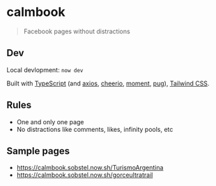 # calmbook

> Facebook pages without distractions

## Dev

Local devlopment: `now dev`

Built with
[TypeScript][typescript] (and [axios][axios], [cheerio][cheerio], [moment][moment], [pug][pug]),
[Tailwind CSS][tailwind].

[axios]: //github.com/axios/axios
[cheerio]: //cheerio.js.org
[moment]: //momentjs.com
[pug]: //pugjs.org
[tailwind]: //tailwindcss.com
[typescript]: //www.typescriptlang.org

## Rules

- One and only one page
- No distractions like comments, likes, infinity pools, etc

## Sample pages

- <https://calmbook.sobstel.now.sh/TurismoArgentina>
- <https://calmbook.sobstel.now.sh/gorceultratrail>

